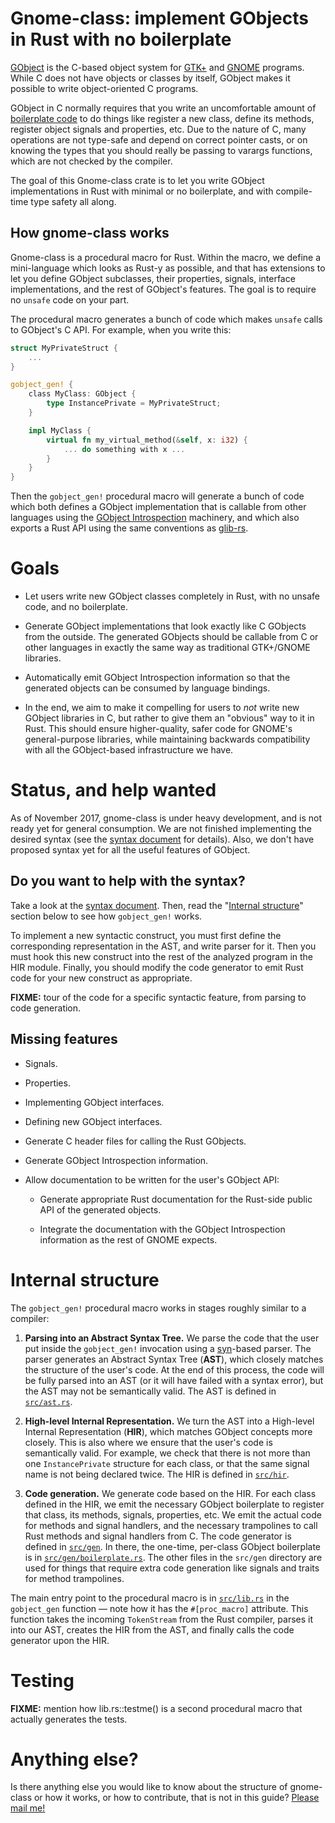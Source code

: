 # Gnome-class: implement GObjects in Rust with no boilerplate

[GObject][gobject] is the C-based object system for [GTK+][gtk] and
[GNOME][gnome] programs.  While C does not have objects or classes by
itself, GObject makes it possible to write object-oriented C programs.

GObject in C normally requires that you write an uncomfortable amount
of [boilerplate code][boilerplate] to do things like register a new
class, define its methods, register object signals and properties,
etc.  Due to the nature of C, many operations are not type-safe and
depend on correct pointer casts, or on knowing the types that you
should really be passing to varargs functions, which are not checked
by the compiler.

The goal of this Gnome-class crate is to let you write GObject
implementations in Rust with minimal or no boilerplate, and with
compile-time type safety all along.

## How gnome-class works

Gnome-class is a procedural macro for Rust.  Within the macro, we
define a mini-language which looks as Rust-y as possible, and that has
extensions to let you define GObject subclasses, their properties,
signals, interface implementations, and the rest of GObject's
features.  The goal is to require no `unsafe` code on your part.

The procedural macro generates a bunch of code which makes `unsafe`
calls to GObject's C API.  For example, when you write this:

```rust
struct MyPrivateStruct {
    ...
}

gobject_gen! {
    class MyClass: GObject {
        type InstancePrivate = MyPrivateStruct;
    }

    impl MyClass {
        virtual fn my_virtual_method(&self, x: i32) {
            ... do something with x ...
        }
    }
}
```

Then the `gobject_gen!` procedural macro will generate a bunch of code
which both defines a GObject implementation that is callable from
other languages using the [GObject Introspection][gi] machinery, and
which also exports a Rust API using the same conventions
as [glib-rs][glib-rs].

# Goals

* Let users write new GObject classes completely in Rust, with no
  unsafe code, and no boilerplate.

* Generate GObject implementations that look exactly like C GObjects
  from the outside.  The generated GObjects should be callable from C
  or other languages in exactly the same way as traditional GTK+/GNOME
  libraries.

* Automatically emit GObject Introspection information so that the
  generated objects can be consumed by language bindings.

* In the end, we aim to make it compelling for users to *not* write
  new GObject libraries in C, but rather to give them an "obvious" way
  to it in Rust.  This should ensure higher-quality, safer code for
  GNOME's general-purpose libraries, while maintaining backwards
  compatibility with all the GObject-based infrastructure we have.

# Status, and help wanted

As of November 2017, gnome-class is under heavy development, and is
not ready yet for general consumption.  We are not finished
implementing the desired syntax (see the [syntax document][syntax] for
details).  Also, we don't have proposed syntax yet for all the useful
features of GObject.

## Do you want to help with the syntax?

Take a look at the [syntax document][syntax].  Then, read the
"[Internal structure](README.md#internal-structure)" section below to
see how `gobject_gen!` works.

To implement a new syntactic construct, you must first define the
corresponding representation in the AST, and write parser for it.
Then you must hook this new construct into the rest of the analyzed
program in the HIR module.  Finally, you should modify the code
generator to emit Rust code for your new construct as appropriate.

**FIXME:** tour of the code for a specific syntactic feature, from
parsing to code generation.

## Missing features

* Signals.

* Properties.

* Implementing GObject interfaces.

* Defining new GObject interfaces.

* Generate C header files for calling the Rust GObjects.

* Generate GObject Introspection information.

* Allow documentation to be written for the user's GObject API:

  * Generate appropriate Rust documentation for the Rust-side public
    API of the generated objects.

  * Integrate the documentation with the GObject Introspection
    information as the rest of GNOME expects.

# Internal structure

The `gobject_gen!` procedural macro works in stages roughly similar to
a compiler:

1. **Parsing into an Abstract Syntax Tree.** We parse the code that
   the user put inside the `gobject_gen!` invocation using a
   [syn][syn]-based parser.  The parser generates an Abstract Syntax
   Tree (**AST**), which closely matches the structure of the user's
   code.  At the end of this process, the code will be fully parsed
   into an AST (or it will have failed with a syntax error), but the
   AST may not be semantically valid.  The AST is defined in
   [`src/ast.rs`](src/ast.rs).

2. **High-level Internal Representation.**  We turn the AST into a
   High-level Internal Representation (**HIR**), which matches GObject
   concepts more closely.  This is also where we ensure that the
   user's code is semantically valid.  For example, we check that
   there is not more than one `InstancePrivate` structure for each
   class, or that the same signal name is not being declared twice.  The
   HIR is defined in [`src/hir`](src/hir).

3. **Code generation.** We generate code based on the HIR.  For each
   class defined in the HIR, we emit the necessary GObject boilerplate
   to register that class, its methods, signals, properties, etc.  We
   emit the actual code for methods and signal handlers, and the
   necessary trampolines to call Rust methods and signal handlers from
   C.  The code generator is defined in [`src/gen`](src/gen).  In
   there, the one-time, per-class GObject boilerplate is in
   [`src/gen/boilerplate.rs`](src/gen/boilerplate.rs).  The other
   files in the `src/gen` directory are used for things that require extra
   code generation like signals and traits for method trampolines.

The main entry point to the procedural macro is in
[`src/lib.rs`](src/lib.rs) in the `gobject_gen` function — note how it
has the `#[proc_macro]` attribute.  This function takes the incoming
`TokenStream` from the Rust compiler, parses it into our AST, creates
the HIR from the AST, and finally calls the code generator upon the
HIR.

# Testing

**FIXME:** mention how lib.rs::testme() is a second procedural macro
that actually generates the tests.

# Anything else?

Is there anything else you would like to know about the structure of
gnome-class or how it works, or how to contribute, that is not in this
guide?  [Please mail me!][mail]


[gobject]: https://developer.gnome.org/platform-overview/unstable/tech-gobject.html.en
[boilerplate]: https://developer.gnome.org/SubclassGObject/
[gtk]: https://www.gtk.org/
[gnome]: https://www.gnome.org/
[gi]: https://wiki.gnome.org/Projects/GObjectIntrospection
[glib-rs]: http://gtk-rs.org/docs/glib/
[syntax]: gobject-notes/syntax.md
[syn]: https://github.com/dtolnay/syn/
[mail]: mailto:federico@gnome.org
